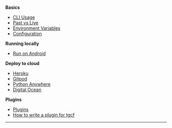 **Basics**

- [CLI Usage](https://github.com/aahnik/tgcf/wiki/CLI-Usage)
- [Past vs Live](https://github.com/aahnik/tgcf/wiki/Past-vs-Live-modes-explained)
- [Environment Variables](https://github.com/aahnik/tgcf/wiki/Environment-Variables)
- [Configuration](https://github.com/aahnik/tgcf/wiki/How-to-configure-tgcf-%3F)

**Running locally**

- [Run on Android](https://github.com/aahnik/tgcf/wiki/Run-on-Android-using-Termux)


**Deploy to cloud**

- [Heroku](https://github.com/aahnik/tgcf/wiki/Deploy-to-Heroku)
- [Gitpod](https://github.com/aahnik/tgcf/wiki/Run-for-free-on-Gitpod)
- [Python Anywhere](https://github.com/aahnik/tgcf/wiki/Run-on-PythonAnywhere)
- [Digital Ocean](https://github.com/aahnik/tgcf/wiki/Deploy-to-Digital-Ocean)

**Plugins**

- [Plugins](https://github.com/aahnik/tgcf/wiki/Plugins)
- [How to write a plugin for tgcf](https://github.com/aahnik/tgcf/wiki/How-to-write-a-plugin-for-tgcf-%3F)

-----------